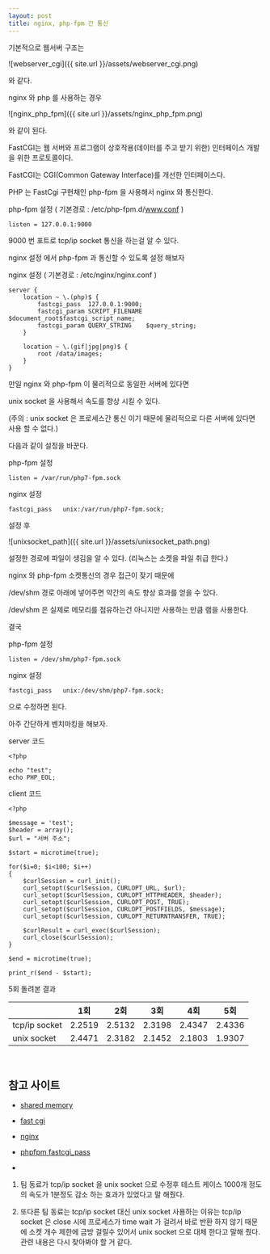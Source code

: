 ```yaml
---
layout: post
title: nginx, php-fpm 간 통신
---
```


기본적으로 웹서버 구조는


![webserver_cgi]({{ site.url }}/assets/webserver_cgi.png)

와 같다.

nginx 와 php 를 사용하는 경우

![nginx_php_fpm]({{ site.url }}/assets/nginx_php_fpm.png)

와 같이 된다.

FastCGI는 웹 서버와 프로그램이 상호작용(데이터를 주고 받기 위한) 인터페이스 개발을 위한 프로토콜이다.

FastCGI는 CGI(Common Gateway Interface)를 개선한 인터페이스다.

PHP 는 FastCgi 구현채인 php-fpm 을 사용해서 nginx 와 통신한다.

php-fpm 설정 ( 기본경로 : /etc/php-fpm.d/www.conf )

```
listen = 127.0.0.1:9000
```

9000 번 포트로 tcp/ip socket 통신을 하는걸 알 수 있다.


nginx 설정 에서 php-fpm 과 통신할 수 있도록 설정 해보자

nginx 설정 ( 기본경로 : /etc/nginx/nginx.conf )

```
server {
    location ~ \.(php)$ {
        fastcgi_pass  127.0.0.1:9000;
        fastcgi_param SCRIPT_FILENAME $document_root$fastcgi_script_name;
        fastcgi_param QUERY_STRING    $query_string;
    }

    location ~ \.(gif|jpg|png)$ {
        root /data/images;
    }
}
```

만일 nginx 와 php-fpm 이 물리적으로 동일한 서버에 있다면

unix socket 을 사용해서 속도를 향상 시킬 수 있다.

(주의 : unix socket 은 프로세스간 통신 이기 때문에 물리적으로 다른 서버에 있다면 사용 할 수 없다.)

다음과 같이 설정을 바꾼다.


php-fpm 설정

```
listen = /var/run/php7-fpm.sock
```

nginx 설정

```
fastcgi_pass   unix:/var/run/php7-fpm.sock;
```

설정 후

![unixsocket_path]({{ site.url }}/assets/unixsocket_path.png)

설정한 경로에 파일이 생김을 알 수 있다. (리눅스는 소켓을 파일 취급 한다.)

nginx 와 php-fpm 소켓통신의 경우 접근이 잦기 때문에

/dev/shm 경로 아래에 넣어주면 약간의 속도 향상 효과를 얻을 수 있다.

/dev/shm 은 실제로 메모리를 점유하는건 아니지만 사용하는 만큼 램을 사용한다.

결국

php-fpm 설정

```
listen = /dev/shm/php7-fpm.sock
```

nginx 설정

```
fastcgi_pass   unix:/dev/shm/php7-fpm.sock;
```

으로 수정하면 된다.

아주 간단하게 벤치마킹을 해보자.

server 코드

```
<?php

echo "test";
echo PHP_EOL;
```

client 코드

```
<?php

$message = 'test';
$header = array();
$url = "서버 주소";

$start = microtime(true);

for($i=0; $i<100; $i++)
{
    $curlSession = curl_init();
    curl_setopt($curlSession, CURLOPT_URL, $url);
    curl_setopt($curlSession, CURLOPT_HTTPHEADER, $header);
    curl_setopt($curlSession, CURLOPT_POST, TRUE);
    curl_setopt($curlSession, CURLOPT_POSTFIELDS, $message);
    curl_setopt($curlSession, CURLOPT_RETURNTRANSFER, TRUE);

    $curlResult = curl_exec($curlSession);
    curl_close($curlSession);
}

$end = microtime(true);

print_r($end - $start);

```

5회 돌려본 결과

| | 1회 | 2회 | 3회 | 4회 | 5회 |
| --- | --- | --- | --- | --- | --- |
| tcp/ip socket |  2.2519| 2.5132|2.3198 |2.4347 | 2.4336 |
| unix socket | 2.4471 | 2.3182 | 2.1452 | 2.1803 | 1.9307 |

<br>

## 참고 사이트

- [shared memory](http://bahndal.egloos.com/465571)

- [fast cgi](https://www.joinc.co.kr/w/man/12/fastcgi)

- [nginx](http://nginx.org/en/docs/beginners_guide.html)

- [phpfpm fastcgi_pass](https://easyengine.io/tutorials/php/fpm-sysctl-tweaking/)



+

1) 팀 동료가 tcp/ip socket 을 unix socket 으로 수정후 테스트 케이스 1000개 정도의 속도가 1분정도 감소 하는 효과가 있었다고 말 해줬다.

2) 또다른 팀 동료는 tcp/ip socket 대신 unix socket 사용하는 이유는 tcp/ip socket 은 close 시에 프로세스가 time wait 가 걸려서 바로 반환 하지 않기 때문에
소켓 개수 제한에 금방 걸릴수 있어서 unix socket 으로 대체 한다고 말해 줬다. 관련 내용은 다시 찾아봐야 할 거 같다.

